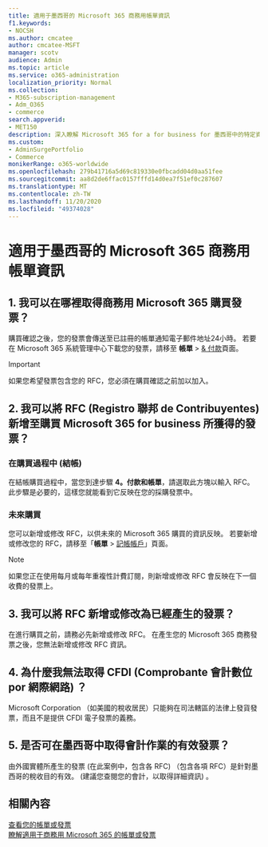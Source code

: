 ```yaml
---
title: 適用于墨西哥的 Microsoft 365 商務用帳單資訊
f1.keywords:
- NOCSH
ms.author: cmcatee
author: cmcatee-MSFT
manager: scotv
audience: Admin
ms.topic: article
ms.service: o365-administration
localization_priority: Normal
ms.collection:
- M365-subscription-management
- Adm_O365
- commerce
search.appverid:
- MET150
description: 深入瞭解 Microsoft 365 for a for business for 墨西哥中的特定資訊。
ms.custom:
- AdminSurgePortfolio
- Commerce
monikerRange: o365-worldwide
ms.openlocfilehash: 279b41716a5d69c819330e0fbcadd04d0aa51fee
ms.sourcegitcommit: aa8d2de6ffac0157fffd14d0ea7f51ef0c287607
ms.translationtype: MT
ms.contentlocale: zh-TW
ms.lasthandoff: 11/20/2020
ms.locfileid: "49374028"
---
```

# <a name="billing-information-for-microsoft-365-for-business-in-mexico"></a>適用于墨西哥的 Microsoft 365 商務用帳單資訊

## <a name="1-where-can-i-get-an-invoice-for-my-microsoft-365-for-business-purchase"></a>1. 我可以在哪裡取得商務用 Microsoft 365 購買發票？

購買確認之後，您的發票會傳送至已註冊的帳單通知電子郵件地址24小時。 若要在 Microsoft 365 系統管理中心下載您的發票，請移至 **帳單**  >  <a href="https://go.microsoft.com/fwlink/p/?linkid=2102895" target="_blank">& 付款</a>頁面。

> [!IMPORTANT]
> 如果您希望發票包含您的 RFC，您必須在購買確認之前加以加入。

## <a name="2-how-can-i-add-my-rfc-registro-federal-de-contribuyentes-to-the-invoice-i-get-for-the-purchase-of-microsoft-365-for-business"></a>2. 我可以將 RFC (Registro 聯邦 de Contribuyentes) 新增至購買 Microsoft 365 for business 所獲得的發票？

### <a name="during-the-purchase-process-checkout"></a>在購買過程中 (結帳) 

在結帳購買過程中，當您到達步驟 **4。付款和帳單**，請選取此方塊以輸入 RFC。 此步驟是必要的，這樣您就能看到它反映在您的採購發票中。

### <a name="for-your-future-purchases"></a>未來購買

您可以新增或修改 RFC，以供未來的 Microsoft 365 購買的資訊反映。 若要新增或修改您的 RFC，請移至「**帳單**  >  <a href="https://go.microsoft.com/fwlink/p/?linkid=2084771" target="_blank">記帳帳戶</a>」頁面。

> [!NOTE]
> 如果您正在使用每月或每年重複性計費訂閱，則新增或修改 RFC 會反映在下一個收費的發票上。

## <a name="3-can-i-add-or-modify-my-rfc-to-an-invoice-that-was-already-generated"></a>3. 我可以將 RFC 新增或修改為已經產生的發票？

在進行購買之前，請務必先新增或修改 RFC。 在產生您的 Microsoft 365 商務發票之後，您無法新增或修改 RFC 資訊。

## <a name="4-why-dont-i-get-a-cfdi-comprobante-fiscal-digital-por-internet"></a>4. 為什麼我無法取得 CFDI (Comprobante 會計數位 por 網際網路) ？

Microsoft Corporation （如美國的稅收居民）只能夠在司法轄區的法律上發貨發票，而且不是提供 CFDI 電子發票的義務。

## <a name="5-is-the-invoice-i-receive-valid-for-my-accounting-operations-in-mexico"></a>5. 是否可在墨西哥中取得會計作業的有效發票？

由外國實體所產生的發票 (在此案例中，包含各 RFC) （包含各項 RFC）是針對墨西哥的稅收目的有效。  (建議您查閱您的會計，以取得詳細資訊) 。

## <a name="related-content"></a>相關內容

[查看您的帳單或發票](view-your-bill-or-invoice.md)\
[瞭解適用于商務用 Microsoft 365 的帳單或發票](understand-your-invoice2.md)
